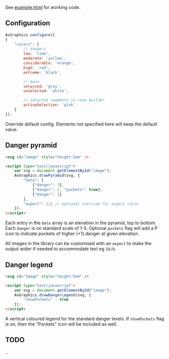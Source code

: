 See [example.html](example.html) for working code.

## Configuration

```javascript
AvGraphics.configure({
{
	"colors": {
		// dangers
		low: 'lime',
		moderate: 'yellow',
		considerable: 'orange',
		high: 'red',
		extreme: 'black',

		// mono
		selected: 'grey',
		unselected: 'white',

		// selected segments in rose builder
		activeSelection: 'pink'
	}
});
```

Override default config. Elements not specified here will keep the default value.

## Danger pyramid

```html
<svg id="image" style="height:5em" />

<script type="text/javascript">
	var svg = document.getElementById("image");
	AvGraphics.drawPyramid(svg, {
		"data": [
			{"danger": 3},
			{"danger": 2, "pockets": true},
			{"danger": 1}
		],
		"aspect": 1/1 // optional override for aspect ratio
	});
</script>
```

Each entry in the `data` array is an elevation in the pyramid, top to bottom.
Each `danger` is on standard scale of 1-5.
Optional `pockets` flag will add a P icon to indicate pockets of higher (+1) danger at given elevation.

All images in the library can be customised with an `aspect` to make the output wider if needed to accommodate text eg `16/9`.

## Danger legend

```html
<svg id="image" style="height:5em" />

<script type="text/javascript">
	var svg = document.getElementById("image");
	AvGraphics.drawDangerLegend(svg, {
		"showPockets" : true
	});
</script>
```

A vertical coloured legend for the standard danger levels.
If `showPockets` flag is on, then the "Pockets" icon will be included as well.

## TODO

..

